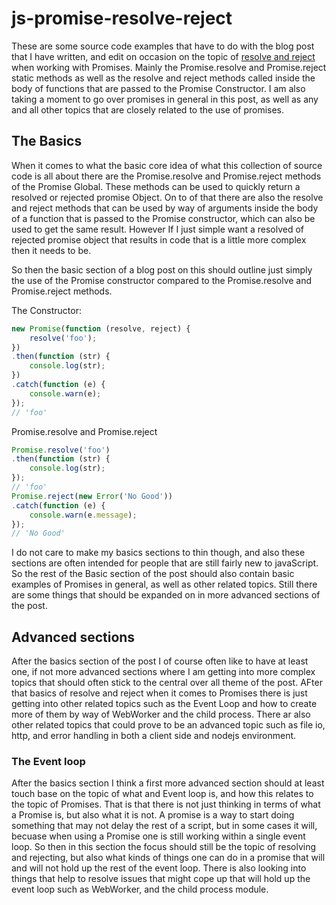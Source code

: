 # js-promise-resolve-reject

These are some source code examples that have to do with the blog post that I have written, and edit on occasion on the topic of [resolve and reject](https://dustinpfister.github.io/2019/09/18/js-promise-resolve-reject/) when working with Promises. Mainly the Promise.resolve and Promise.reject static methods as well as the resolve and reject methods called inside the body of functions that are passed to the Promise Constructor. I am also taking a moment to go over promises in general in this post, as well as any and all other topics that are closely related to the use of promises.

## The Basics

When it comes to what the basic core idea of what this collection of source code is all about there are the Promise.resolve and Promise.reject methods of the Promise Global. These methods can be used to quickly return a resolved or rejected promise Object. On to of that there are also the resolve and reject methods that can be used by way of arguments inside the body of a function that is passed to the Promise constructor, which can also be used to get the same result. However If I just simple want a resolved of rejected promise object that results in code that is a little more complex then it needs to be.

So then the basic section of a blog post on this should outline just simply the use of the Promise constructor compared to the Promise.resolve and Promise.reject methods.

The Constructor:

```js
new Promise(function (resolve, reject) {
    resolve('foo');
})
.then(function (str) {
    console.log(str);
})
.catch(function (e) {
    console.warn(e);
});
// 'foo'
```

Promise.resolve and Promise.reject

```js
Promise.resolve('foo')
.then(function (str) {
    console.log(str);
});
// 'foo'
Promise.reject(new Error('No Good'))
.catch(function (e) {
    console.warn(e.message);
});
// 'No Good'
```

I do not care to make my basics sections to thin though, and also these sections are often intended for people that are still fairly new to javaScript. So the rest of the Basic section of the post should also contain basic examples of Promises in general, as well as other related topics. Still there are some things that should be expanded on in more advanced sections of the post.

## Advanced sections

After the basics section of the post I of course often like to have at least one, if not more advanced sections where I am getting into more complex topics that should often stick to the central over all theme of the post. AFter that basics of resolve and reject when it comes to Promises there is just getting into other related topics such as the Event Loop and how to create more of them by way of WebWorker and the child process. There ar also other related topics that could prove to be an advanced topic such as file io, http, and error handling in both a client side and nodejs environment.

### The Event loop

After the basics section I think a first more advanced section should at least touch base on the topic of what and Event loop is, and how this relates to the topic of Promises. That is that there is not just thinking in terms of what a Promise is, but also what it is not. A promise is a way to start doing something that may not delay the rest of a script, but in some cases it will, becuase when using a Promise one is still working within a single event loop. So then in this section the focus should still be the topic of resolving and rejecting, but also what kinds of things one can do in a promise that will and will not hold up the rest of the event loop. There is also looking into things that help to resolve issues that might cope up that will hold up the event loop such as WebWorker, and the child process module.